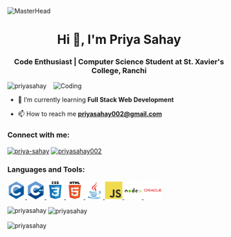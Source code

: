 ![MasterHead](https://cutewallpaper.org/21/linkedin-background-image-technology-1400x425/TechnologyProgramming-LinkedIn-Background-ID-40138-.jpg)
<h1 align="center">Hi 👋, I'm Priya Sahay</h1>
<h3 align="center">Code Enthusiast | Computer Science Student at St. Xavier's College, Ranchi</h3>
<img align="right" alt="Coding" width="400" src="https://cdn.dribbble.com/users/2704414/screenshots/7466903/media/b08ab576316bd4582fef189f471cd9e5.gif">

<p align="left"> <img src="https://komarev.com/ghpvc/?username=priyasahay&label=Profile%20views&color=0e75b6&style=flat" alt="priyasahay" /> </p>

- 🌱 I’m currently learning **Full Stack Web Development**

- 📫 How to reach me **priyasahay002@gmail.com**

<h3 align="left">Connect with me:</h3>
<p align="left">
<a href="https://linkedin.com/in/priya-sahay" target="blank"><img align="center" src="https://raw.githubusercontent.com/rahuldkjain/github-profile-readme-generator/master/src/images/icons/Social/linked-in-alt.svg" alt="priya-sahay" height="30" width="40" /></a>
<a href="https://www.hackerrank.com/priyasahay002" target="blank"><img align="center" src="https://raw.githubusercontent.com/rahuldkjain/github-profile-readme-generator/master/src/images/icons/Social/hackerrank.svg" alt="priyasahay002" height="30" width="40" /></a>
</p>

<h3 align="left">Languages and Tools:</h3>
<p align="left"> <a href="https://www.cprogramming.com/" target="_blank" rel="noreferrer"> <img src="https://raw.githubusercontent.com/devicons/devicon/master/icons/c/c-original.svg" alt="c" width="40" height="40"/> </a> <a href="https://www.w3schools.com/cpp/" target="_blank" rel="noreferrer"> <img src="https://raw.githubusercontent.com/devicons/devicon/master/icons/cplusplus/cplusplus-original.svg" alt="cplusplus" width="40" height="40"/> </a> <a href="https://www.w3schools.com/css/" target="_blank" rel="noreferrer"> <img src="https://raw.githubusercontent.com/devicons/devicon/master/icons/css3/css3-original-wordmark.svg" alt="css3" width="40" height="40"/> </a> <a href="https://www.w3.org/html/" target="_blank" rel="noreferrer"> <img src="https://raw.githubusercontent.com/devicons/devicon/master/icons/html5/html5-original-wordmark.svg" alt="html5" width="40" height="40"/> </a> <a href="https://www.java.com" target="_blank" rel="noreferrer"> <img src="https://raw.githubusercontent.com/devicons/devicon/master/icons/java/java-original.svg" alt="java" width="40" height="40"/> </a> <a href="https://developer.mozilla.org/en-US/docs/Web/JavaScript" target="_blank" rel="noreferrer"> <img src="https://raw.githubusercontent.com/devicons/devicon/master/icons/javascript/javascript-original.svg" alt="javascript" width="40" height="40"/> </a> <a href="https://nodejs.org" target="_blank" rel="noreferrer"> <img src="https://raw.githubusercontent.com/devicons/devicon/master/icons/nodejs/nodejs-original-wordmark.svg" alt="nodejs" width="40" height="40"/> </a> <a href="https://www.oracle.com/" target="_blank" rel="noreferrer"> <img src="https://raw.githubusercontent.com/devicons/devicon/master/icons/oracle/oracle-original.svg" alt="oracle" width="40" height="40"/> </a> </p>

<p><img align="left" src="https://github-readme-stats.vercel.app/api/top-langs?username=priyasahay&show_icons=true&locale=en&layout=compact" alt="priyasahay" /></p>

<p>&nbsp;<img align="center" src="https://github-readme-stats.vercel.app/api?username=priyasahay&show_icons=true&locale=en" alt="priyasahay" /></p>

<p><img align="center" src="https://github-readme-streak-stats.herokuapp.com/?user=priyasahay&" alt="priyasahay" /></p>
